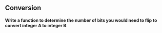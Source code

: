 ## Conversion

#### Write a function to determine the number of bits you would need to flip to convert integer A to integer B
